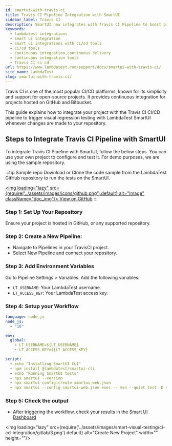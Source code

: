 ```yaml
---
id: smartui-with-travis-ci
title: Travis CI Pipeline Integration with SmartUI
sidebar_label: Travis CI
description: SmartUI now integrates with Travis CI Pipeline to boost pipeline delivery. Perform automated cross browser testing with SmartUI to seamlessly providing 3000+ real browsers running through machines.
keywords:
  - lambdatest integrations
  - smart ui integration
  - smart ui integrations with ci/cd tools
  - ci/cd tools
  - continuous integration,continuous delivery
  - continuous integration tools
  - Travis CI ci cd
url: https://www.lambdatest.com/support/docs/smartui-with-travis-ci/
site_name: LambdaTest
slug: smartui-with-travis-ci/
---
```


<script type="application/ld+json"
      dangerouslySetInnerHTML={{ __html: JSON.stringify({
       "@context": "https://schema.org",
        "@type": "BreadcrumbList",
        "itemListElement": [{
          "@type": "ListItem",
          "position": 1,
          "name": "LambdaTest",
          "item": "https://www.lambdatest.com"
        },{
          "@type": "ListItem",
          "position": 2,
          "name": "Support",
          "item": "https://www.lambdatest.com/support/docs/"
        },{
          "@type": "ListItem",
          "position": 3,
          "name": "Travis CI Integration",
          "item": "https://www.lambdatest.com/support/docs/smartui-with-travis-ci/"
        }]
      })
    }}
></script>
Travis CI is one of the most popular CI/CD platforms, known for its simplicity and support for open-source projects. It provides continuous integration for projects hosted on GitHub and Bitbucket.

This guide explains how to integrate your project with the Travis CI CI/CD pipeline to trigger visual regression testing with LambdaTest SmartUI whenever changes are made to your repository.

## Steps to Integrate Travis CI Pipeline with SmartUI
To integrate Travis CI Pipeline with SmartUI, follow the below steps. You can use your own project to configure and test it. For demo purposes, we are using the sample repository.

:::tip Sample repo
Download or Clone the code sample from the LambdaTest GitHub repository to run the tests on the SmartUI.

<a href="https://github.com/amanchopra1905/smartui-ci-cd-integrations" target="_blank" className="github__anchor"><img loading="lazy" src={require('../assets/images/icons/github.png').default} alt="Image" className="doc_img"/> View on GitHub</a>
:::

### Step 1: Set Up Your Repository
Ensure your project is hosted in GitHub, or any supported repository.

### Step 2: Create a New Pipeline:

- Navigate to Pipelines in your TravisCI project.
- Select New Pipeline and connect your repository.

### Step 3: Add Environment Variables

Go to Pipeline Settings > Variables. Add the following variables:
- `LT_USERNAME`: Your LambdaTest username.
- `LT_ACCESS_KEY`: Your LambdaTest access key.

### Step 4: Setup your Workflow

```yaml title=".travis.yml"
language: node_js
node_js:
  - "16"

env:
  global:
    - LT_USERNAME=${LT_USERNAME}
    - LT_ACCESS_KEY=${LT_ACCESS_KEY}

script:
  - echo "Installing SmartUI CLI"
  - npm install @lambdatest/smartui-cli
  - echo "Running SmartUI tests"
  - npx smartui --version
  - npx smartui config:create smartui-web.json
  - npx smartui --config smartui-web.json exec -- mvn --quiet test -D suite=sdk-cloud.xml
```

### Step 5: Check the output

- After triggering the workflow, check your results in the [Smart UI Dashboard](https://smartui.lambdatest.com/projects)

<img loading="lazy" src={require('../assets/images/smart-visual-testing/ci-cd-integration/gitlab/3.png').default} alt="Create New Project" width="" height=""/>